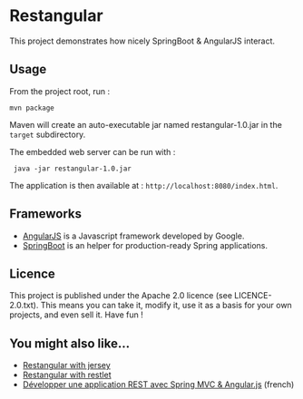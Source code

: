 Restangular
===========

This project demonstrates how nicely SpringBoot & AngularJS interact.

## Usage

From the project root, run :

    mvn package

Maven will create an auto-executable jar named restangular-1.0.jar in the `target` subdirectory.

The embedded web server can be run with :

     java -jar restangular-1.0.jar

The application is then available at : `http://localhost:8080/index.html`.



## Frameworks

* [AngularJS](http://angularjs.org) is a Javascript framework developed by Google.
* [SpringBoot](http://projects.spring.io/spring-boot) is an helper for production-ready Spring applications.

## Licence
This project is published under the Apache 2.0 licence (see LICENCE-2.0.txt).
This means you can take it, modify it, use it as a basis for your own projects, and even sell it. Have fun !

## You might also like...

* [Restangular with jersey](https://github.com/binout/restangular)
* [Restangular with restlet](https://github.com/OlivierCroisier/restangular)
* [Développer une application REST avec Spring MVC & Angular.js](http://thecodersbreakfast.net/index.php?post/2012/07/30/D%C3%A9velopper-une-application-REST-avec-Spring-MVC-Angular.js) (french)






